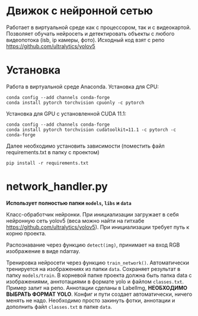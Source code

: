 # Движок с нейронной сетью
Работает в виртуальной среде как с процессором, так и с видеокартой.
Позволяет обучать нейросеть и детектировать объекты с любого видеопотока (isb, ip камеры, фото).
Исходный код взят с репо https://github.com/ultralytics/yolov5
 
# Установка
Работа в виртуальной среде Anaconda. Установка для CPU:
```shell
conda config --add channels conda-forge
conda install pytorch torchvision cpuonly -c pytorch
```
Установка для GPU  с установленной CUDA 11.1:
```shell
conda config --add channels conda-forge
conda install pytorch torchvision cudatoolkit=11.1 -c pytorch -c conda-forge
```
Далее необходимо установить зависимости (поместить файл requirements.txt в папку с проектом)
```shell
pip install -r requirements.txt
```

# network_handler.py
**Использует полностью папки `models`, `libs` и `data`**

Класс-обработчик нейронки. При инициализации загружает в себя нейронную сеть yolov5 (веса можно найти на гитхабе https://github.com/ultralytics/yolov5).
При инициализации требует путь к корню проекта.

Распознавание через функцию `detect(img)`, принимает на вход RGB изображение в виде ndarray.

Тренировка нейросети через функцию `train_network()`.
Автоматически тренируется на изображениях из папки `data`. Сохраняет результат в папку `models/train`.
В корневой папке проекта должна быть папка data с изображениями, аннтотациями в формате yolo и файлом `classes.txt`.
Пример залит на репо. Аннотации сделаны в LabelImg, **НЕОБХОДИМО ВЫБРАТЬ ФОРМАТ YOLO**.
Конфиг и пути создает автоматически, ничего менять не надо. Необходимо просто закинуть фотки, аннотации и дополнить файл `classes.txt` в папке `data`.
